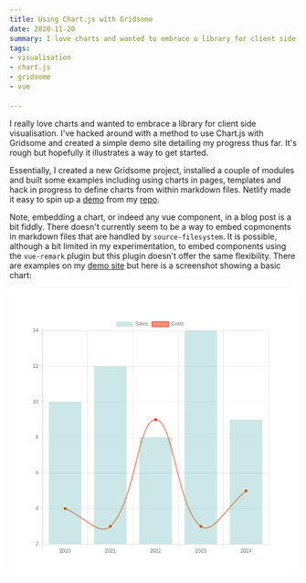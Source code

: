 ```yaml
---
title: Using Chart.js with Gridsome
date: 2020-11-20
summary: I love charts and wanted to embrace a library for client side visualisation. I've hacked around with a method to use Chart.js with Gridsome and created a simple demo site detailing my progress thus far.
tags:
- visualisation
- chart.js
- gridsome
- vue

---
```


I really love charts and wanted to embrace a library for client side visualisation. I've hacked around with a method to use Chart.js with Gridsome and created a simple demo site detailing my progress thus far. It's rough but hopefully it illustrates a way to get started.

Essentially, I created a new Gridsome project, installed a couple of modules and built some examples including using charts in pages, templates and hack in progress to define charts from within markdown files. Netlify made it easy to spin up a [demo](https://hungry-babbage-b374c1.netlify.app/) from my [repo](https://github.com/scrambldchannel/gridsome-chartjs-examples).

Note, embedding a chart, or indeed any vue component, in a blog post is a bit fiddly. There doesn't currently seem to be a way to embed copmonents in markdown files that are handled by `source-filesystem`. It is possible, although a bit limited in my experimentation, to embed components using the `vue-remark` plugin but this plugin doesn't offer the same flexibility. There are examples on my [demo site](https://hungry-babbage-b374c1.netlify.app/) but here is a screenshot showing a basic chart:

![Example of a a chart embedded in a page](../static/blog/images/chartjs_example.png)
